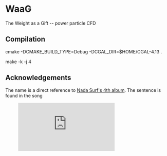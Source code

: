 # WaaG
The Weight as a Gift -- power particle CFD


## Compilation

cmake -DCMAKE_BUILD_TYPE=Debug -DCGAL_DIR=$HOME/CGAL-4.13 .

make -k -j 4

## Acknowledgements

The name is a direct reference to  [Nada Surf's 4th album](https://en.wikipedia.org/wiki/The_Weight_Is_a_Gift). The sentence is found in the song 


<!-- blank line -->
<figure class="video_container">
  <iframe src="https://www.youtube.com/embed/6RgteX-IJNw?start=204" frameborder="0" allowfullscreen="true"> </iframe>
</figure>
<!-- blank line -->
